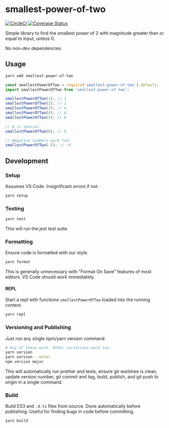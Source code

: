# smallest-power-of-two

[![CircleCI](https://circleci.com/gh/cinderblock/smallest-power-of-two.svg?style=svg)](https://circleci.com/gh/cinderblock/smallest-power-of-two) [![Coverage Status](https://coveralls.io/repos/github/cinderblock/smallest-power-of-two/badge.svg?branch=master)](https://coveralls.io/github/cinderblock/smallest-power-of-two?branch=master)

Simple library to find the smallest power of 2 with magnitude greater than or equal to input, unless 0.

No non-dev dependencies.

## Usage

```bash
yarn add smallest-power-of-two
```

```js
const smallestPowerOfTwo = require('smallest-power-of-two').default;
import smallestPowerOfTwo from 'smallest-power-of-two';

smallestPowerOfTwo(1); // 1
smallestPowerOfTwo(2); // 2
smallestPowerOfTwo(3); // 4
smallestPowerOfTwo(4); // 4
smallestPowerOfTwo(5); // 8

// 0 is special
smallestPowerOfTwo(0); // 0

// Negative numbers work too!
smallestPowerOfTwo(-5); // -8
```

## Development

### Setup

Assumes VS Code. Insignificant errors if not.

```bash
yarn setup
```

### Testing

```bash
yarn test
```

This will run the jest test suite.

### Formatting

Ensure code is formatted with our style.

```bash
yarn format
```

This is generally unnecessary with "Format On Save" features of most editors.
VS Code should work immediately.

#### REPL

Start a repl with functions `smallestPowerOfTwo` loaded into the running context.

```bash
yarn repl
```

### Versioning and Publishing

Just run any single npm/yarn version command.

```bash
# Any of these work. Other variations work too.
yarn version
yarn version --minor
npm version major
```

This will automatically run prettier and tests, ensure git worktree is clean, update version number, git commit and tag, build, publish, and git push to origin in a single command.

### Build

Build ES3 and `.d.ts` files from source.
Done automatically before publishing.
Useful for finding bugs in code before committing.

```bash
yarn build
```
